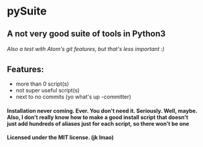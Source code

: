 # pySuite

## A not very good suite of tools in Python3
###### Also a test with Atom's git features, but that's less important :)

## Features:
- more than 0 script(s)
- not super useful script(s)
- next to no commits (yo what's up -committer)

#### Installation never coming. Ever. You don't need it. Seriously. Well, maybe. Also, I don't really know how to make a good install script that doesn't just add hundreds of aliases just for each script, so there won't be one
#### Licensed under the MIT license. (jk lmao)
